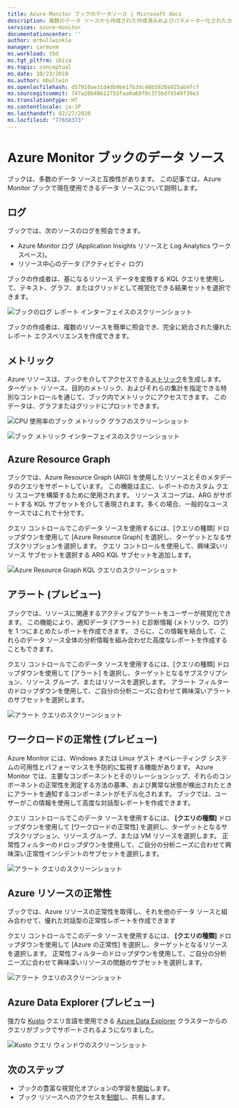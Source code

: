 ```yaml
---
title: Azure Monitor ブックのデータソース | Microsoft docs
description: 複数のデータ ソースから作成された作成済みおよびパラメーター化されたカスタム Azure Monitor ブックを使用して、複雑なレポート作成を簡素化します
services: azure-monitor
documentationcenter: ''
author: mrbullwinkle
manager: carmonm
ms.workload: tbd
ms.tgt_pltfrm: ibiza
ms.topic: conceptual
ms.date: 10/23/2019
ms.author: mbullwin
ms.openlocfilehash: d57910ae31d4db9be17b3dc46b5920a925ab4fcf
ms.sourcegitcommit: 747a20b40b12755faa0a69f0c373bd79349f39e3
ms.translationtype: HT
ms.contentlocale: ja-JP
ms.lasthandoff: 02/27/2020
ms.locfileid: "77658373"
---
```

# <a name="azure-monitor-workbooks-data-sources"></a>Azure Monitor ブックのデータ ソース

ブックは、多数のデータ ソースと互換性があります。 この記事では、Azure Monitor ブックで現在使用できるデータ ソースについて説明します。

## <a name="logs"></a>ログ

ブックでは、次のソースのログを照会できます。

* Azure Monitor ログ (Application Insights リソースと Log Analytics ワークスペース)。
* リソース中心のデータ (アクティビティ ログ)

ブックの作成者は、基になるリソース データを変換する KQL クエリを使用して、テキスト、グラフ、またはグリッドとして視覚化できる結果セットを選択できます。

![ブックのログ レポート インターフェイスのスクリーンショット](./media/workbooks-overview/logs.png)

ブックの作成者は、複数のリソースを簡単に照会でき、完全に統合された優れたレポート エクスペリエンスを作成できます。

## <a name="metrics"></a>メトリック

Azure リソースは、ブックを介してアクセスできる[メトリック](data-platform-metrics.md)を生成します。 ターゲット リソース、目的のメトリック、およびそれらの集計を指定できる特別なコントロールを通じて、ブック内でメトリックにアクセスできます。 このデータは、グラフまたはグリッドにプロットできます。

![CPU 使用率のブック メトリック グラフのスクリーンショット](./media/workbooks-overview/metrics-graph.png)

![ブック メトリック インターフェイスのスクリーンショット](./media/workbooks-overview/metrics.png)

## <a name="azure-resource-graph"></a>Azure Resource Graph 

ブックでは、Azure Resource Graph (ARG) を使用したリソースとそのメタデータのクエリをサポートしています。 この機能は主に、レポートのカスタム クエリ スコープを構築するために使用されます。 リソース スコープは、ARG がサポートする KQL サブセットを介して表現されます。多くの場合、一般的なユース ケースではこれで十分です。

クエリ コントロールでこのデータ ソースを使用するには、[クエリの種類] ドロップダウンを使用して [Azure Resource Graph] を選択し、ターゲットとなるサブスクリプションを選択します。 クエリ コントロールを使用して、興味深いリソース サブセットを選択する ARG KQL サブセットを追加します。


![Azure Resource Graph KQL クエリのスクリーンショット](./media/workbooks-overview/azure-resource-graph.png)

## <a name="alerts-preview"></a>アラート (プレビュー)

ブックでは、リソースに関連するアクティブなアラートをユーザーが視覚化できます。 この機能により、通知データ (アラート) と診断情報 (メトリック、ログ) を 1 つにまとめたレポートを作成できます。 さらに、この情報を結合して、これらのデータ ソース全体の分析情報を組み合わせた高度なレポートを作成することもできます。

クエリ コントロールでこのデータ ソースを使用するには、[クエリの種類] ドロップダウンを使用して [アラート] を選択し、ターゲットとなるサブスクリプション、リソース グループ、またはリソースを選択します。 アラート フィルターのドロップダウンを使用して、ご自分の分析ニーズに合わせて興味深いアラートのサブセットを選択します。

![アラート クエリのスクリーンショット](./media/workbooks-overview/alerts.png)

## <a name="workload-health-preview"></a>ワークロードの正常性 (プレビュー)

Azure Monitor には、Windows または Linux ゲスト オペレーティング システムの可用性とパフォーマンスを予防的に監視する機能があります。 Azure Monitor では、主要なコンポーネントとそのリレーションシップ、それらのコンポーネントの正常性を測定する方法の基準、および異常な状態が検出されたときにアラートを通知するコンポーネントがモデル化されます。 ブックでは、ユーザーがこの情報を使用して高度な対話型レポートを作成できます。

クエリ コントロールでこのデータ ソースを使用するには、 **[クエリの種類]** ドロップダウンを使用して [ワークロードの正常性] を選択し、ターゲットとなるサブスクリプション、リソース グループ、または VM リソースを選択します。 正常性フィルターのドロップダウンを使用して、ご自分の分析ニーズに合わせて興味深い正常性インシデントのサブセットを選択します。

![アラート クエリのスクリーンショット](./media/workbooks-overview/workload-health.png)

## <a name="azure-resource-health"></a>Azure リソースの正常性 

ブックでは、Azure リソースの正常性を取得し、それを他のデータ ソースと組み合わせて、優れた対話型の正常性レポートを作成できます

クエリ コントロールでこのデータ ソースを使用するには、 **[クエリの種類]** ドロップダウンを使用して [Azure の正常性] を選択し、ターゲットとなるリソースを選択します。 正常性フィルターのドロップダウンを使用して、ご自分の分析ニーズに合わせて興味深いリソースの問題のサブセットを選択します。

![アラート クエリのスクリーンショット](./media/workbooks-overview/resource-health.png)

## <a name="azure-data-explorer-preview"></a>Azure Data Explorer (プレビュー)

強力な [Kusto](https://docs.microsoft.com/azure/kusto/query/index) クエリ言語を使用できる [Azure Data Explorer](https://docs.microsoft.com/azure/data-explorer/) クラスターからのクエリがブックでサポートされるようになりました。   

![Kusto クエリ ウィンドウのスクリーンショット](./media/workbooks-overview/data-explorer.png)

## <a name="next-steps"></a>次のステップ

* ブックの豊富な視覚化オプションの学習を[開始](workbooks-visualizations.md)します。
* ブック リソースへのアクセスを[制御](workbooks-access-control.md)し、共有します。
